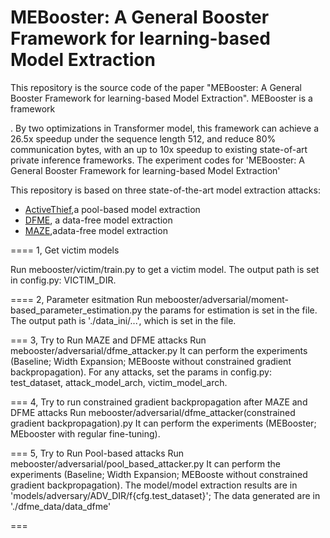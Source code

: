 # **MEBooster: A General Booster Framework for learning-based Model Extraction**
This repository is the source code of the paper "MEBooster: A General Booster Framework for learning-based Model Extraction". MEBooster is a framework 

. By two optimizations in Transformer model, this framework can achieve a 26.5x speedup under the sequence length 512, and reduce 80% communication bytes, with an up to 10x speedup to existing state-of-art private inference frameworks.
The experiment codes for 'MEBooster: A General Booster Framework for learning-based Model Extraction'

This repository is based on three state-of-the-art model extraction attacks:
* [ActiveThief](https://github.com/gopalaniyengar/activethief),a pool-based model extraction
* [DFME](https://github.com/cake-lab/datafree-model-extraction), a data-free model extraction
* [MAZE](https://github.com/sanjaykariyappa/MAZE),adata-free model extraction

====
1, Get victim models

Run mebooster/victim/train.py to get a victim model.
The output path is set in config.py: VICTIM_DIR.

====
2, Parameter esitmation
Run mebooster/adversarial/moment-based_parameter_estimation.py
the params for estimation is set in the file.
The output path is './data_ini/...', which is set in the file.

===
3, Try to Run MAZE and DFME attacks
Run mebooster/adversarial/dfme_attacker.py
It can perform the experiments (Baseline; Width Expansion; MEBooste without constrained gradient backpropagation).
For any attacks, set the params in config.py: test_dataset, attack_model_arch, victim_model_arch.

===
4, Try to run constrained gradient backpropagation after MAZE and DFME attacks
Run mebooster/adversarial/dfme_attacker(constrained gradient backpropagation).py
It can perform the experiments (MEBooster; MEbooster with regular fine-tuning).

===
5, Try to Run Pool-based attacks
Run mebooster/adversarial/pool_based_attacker.py
It can perform the experiments (Baseline; Width Expansion; MEBooste without constrained gradient backpropagation).
The model/model extraction results are in 'models/adversary/ADV_DIR/f{cfg.test_dataset}';
The data generated are in './dfme_data/data_dfme'

===
